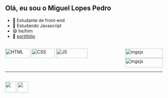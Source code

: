 ## Olá, eu sou o Miguel Lopes Pedro
- 🔭 Estudante de front-end
- 🌱 Estudando Javascript
- 😄 he/him
- 📰 <a id="portifólio" href="https://migueldeveloper.netlify.app">portifólio</a>

<div style="display: inline-block"><br>

<img align="center" alt="HTML" height="30" width="80" src="https://img.shields.io/badge/HTML5-E34F26?style=for-the-badge&logo=html5&logoColor=white">
<img align="center" alt="CSS" height="30" width="75" src="https://img.shields.io/badge/CSS3-1572B6?style=for-the-badge&logo=css3&logoColor=white">
<img align="center" alt="JS" height="30" width="100" src="https://img.shields.io/badge/JavaScript-F7DF1E?style=for-the-badge&logo=javascript&logoColor=black">
<img align="right" alt="mgsjs" height="30" width="120" src="https://img.shields.io/badge/Adobe%20Premiere%20Pro-9999FF?style=for-the-badge&logo=Adobe%20Premiere%20Pro&logoColor=white">
<img align="right" alt="mgsjs" height="30" width="120" src="https://img.shields.io/badge/Adobe%20Photoshop-31A8FF?style=for-the-badge&logo=Adobe%20Photoshop&logoColor=black">
</div>
<hr>

<div style="display: inline-block"><br>
<a href="https://www.linkedin.com/in/miguel-lopes-pedro-271019247/"><img height="35" src="https://img.shields.io/badge/LinkedIn-0077B5?style=for-the-badge&logo=linkedin&logoColor=white"></a>
<a href="https://www.instagram.com/1miguelskt/"><img height="35" src="https://img.shields.io/badge/Instagram-E4405F?style=for-the-badge&logo=instagram&logoColor=white"></a>
</div>

